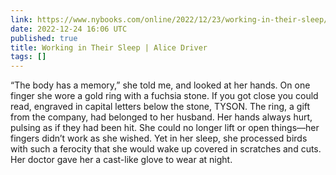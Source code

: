 ```yaml
---
link: https://www.nybooks.com/online/2022/12/23/working-in-their-sleep/
date: 2022-12-24 16:06 UTC
published: true
title: Working in Their Sleep | Alice Driver
tags: []
---
```


“The body has a memory,” she told me, and looked at her hands. On one finger she wore a gold ring with a fuchsia stone. If you got close you could read, engraved in capital letters below the stone, TYSON. The ring, a gift from the company, had belonged to her husband. Her hands always hurt, pulsing as if they had been hit. She could no longer lift or open things—her fingers didn’t work as she wished. Yet in her sleep, she processed birds with such a ferocity that she would wake up covered in scratches and cuts. Her doctor gave her a cast-like glove to wear at night.
